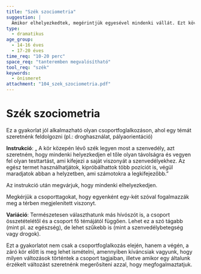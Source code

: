```yaml
---
title: "Szék szociometria"
suggestion: | 
  Amikor elhelyezkedtek, megérintjük egyesével mindenki vállát. Ezt követően mond egy szót vagy mondatot a testhelyzetéről, pozíciójáról.
type:
  - dramatikus
age_group:
  - 14-16 éves
  - 17-20 éves
time_req: "10-20 perc"
space_req: "tanteremben megvalósítható"
tool_req: "szék"
keywords: 
  - önismeret
attachment: "104_szek_szociometria.pdf"
---
```


# Szék szociometria

Ez a gyakorlat jól alkalmazható olyan csoportfoglalkozáson, ahol egy témát szeretnénk feldolgozni (pl.: droghasználat, pályaorientáció)

 **Instrukció**: „ A kör közepén lévő szék legyen most a szenvedély, azt szeretném, hogy mindenki helyezkedjen el tőle olyan távolságra és vegyen fel olyan testtartást, ami kifejezi a saját viszonyát a szenvedélyekhez. Az egész termet használhatjátok, kipróbálhattok több pozíciót is, végül maradjatok abban a helyzetben, ami számotokra a legkifejezőbb.”

Az instrukció után megvárjuk, hogy mindenki elhelyezkedjen.

Megkérjük a csoporttagokat, hogy egyenként egy-két szóval fogalmazzák meg a térben megjelenített viszonyt.

 **Variáció**: Természetesen választhatunk más hívószót is, a csoport összetételétől és a csoport fő témájától függően. Lehet ez a szó tágabb (mint pl. az egészség), de lehet szűkebb is (mint a szenvedélybetegség vagy drogok).

Ezt a gyakorlatot nem csak a csoportfoglalkozás elején, hanem a végén, a záró kör előtt is meg lehet ismételni, amennyiben kíváncsiak vagyunk, hogy milyen változások történtek a csoport tagjaiban, illetve amikor egy általunk érzékelt változást szeretnénk megerősíteni azzal, hogy megfogalmaztatjuk.
  
  
